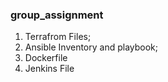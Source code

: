 ### group_assignment

1. Terrafrom Files;
2. Ansible Inventory and playbook;
3. Dockerfile
4. Jenkins File 
